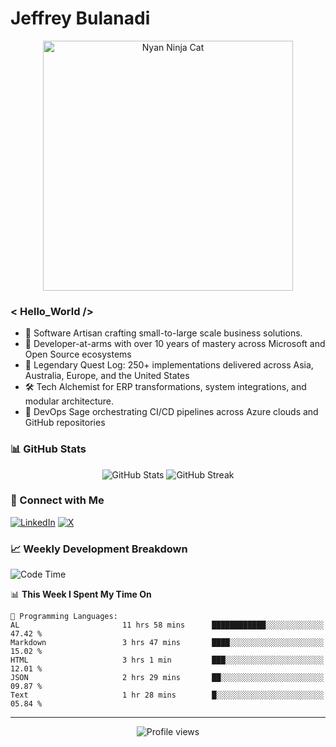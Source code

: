 # Jeffrey Bulanadi

<div align="center">
  <img src="https://www.nyan.cat/cats/nyaninja.gif" alt="Nyan Ninja Cat" width="400"/>
</div>

### < Hello_World />

- 🎨 Software Artisan crafting small-to-large scale business solutions.
- 💼 Developer-at-arms with over 10 years of mastery across Microsoft and Open Source ecosystems
- 🏢 Legendary Quest Log: 250+ implementations delivered across Asia, Australia, Europe, and the United States
- 🛠️ Tech Alchemist for ERP transformations, system integrations, and modular architecture.
- 🔄 DevOps Sage orchestrating CI/CD pipelines across Azure clouds and GitHub repositories

### 📊 GitHub Stats

<div align="center">
  <img src="https://github-readme-stats.vercel.app/api?username=jeffreybulanadi&show_icons=true&theme=tokyonight" alt="GitHub Stats" />
  <img src="https://github-readme-streak-stats.herokuapp.com/?user=jeffreybulanadi&theme=tokyonight" alt="GitHub Streak" />
</div>

### 🤝 Connect with Me

[![LinkedIn](https://img.shields.io/badge/LinkedIn-Connect-blue?style=for-the-badge&logo=linkedin)](https://linkedin.com/in/jeffreybulanadi)
[![X](https://img.shields.io/badge/Twitter-Follow-blue?style=for-the-badge&logo=twitter)](https://x.com/JeffreyBulanadi)

### 📈 Weekly Development Breakdown

<!--START_SECTION:waka-->
![Code Time](http://img.shields.io/badge/Code%20Time-328%20hrs%208%20mins-blue)

📊 **This Week I Spent My Time On** 

```text
💬 Programming Languages: 
AL                       11 hrs 58 mins      ████████████░░░░░░░░░░░░░   47.42 % 
Markdown                 3 hrs 47 mins       ████░░░░░░░░░░░░░░░░░░░░░   15.02 % 
HTML                     3 hrs 1 min         ███░░░░░░░░░░░░░░░░░░░░░░   12.01 % 
JSON                     2 hrs 29 mins       ██░░░░░░░░░░░░░░░░░░░░░░░   09.87 % 
Text                     1 hr 28 mins        █░░░░░░░░░░░░░░░░░░░░░░░░   05.84 % 
```


<!--END_SECTION:waka-->

---

<div align="center">
  <img src="https://komarev.com/ghpvc/?username=jeffreybulanadi&color=blue&style=flat-square" alt="Profile views" />
</div>

